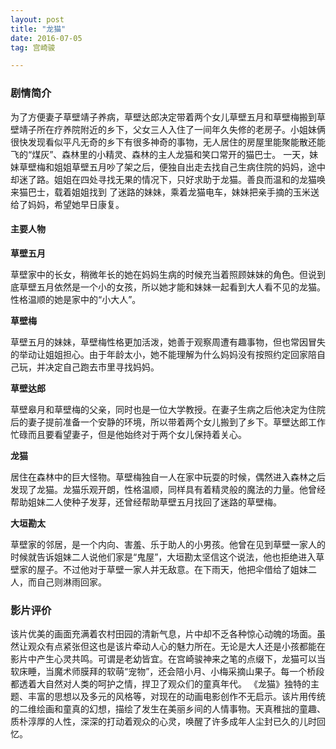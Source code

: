 ```yaml
---
layout: post
title: "龙猫"
date: 2016-07-05 
tag: 宫崎骏

---     
```


### 剧情简介

为了方便妻子草壁靖子养病，草壁达郎决定带着两个女儿草壁五月和草壁梅搬到草壁靖子所在疗养院附近的乡下，父女三人入住了一间年久失修的老房子。小姐妹俩很快发现看似平凡无奇的乡下有很多神奇的事物，无人居住的房屋里能聚能散还能飞的“煤灰”、森林里的小精灵、森林的主人龙猫和笑口常开的猫巴士。
一天，妹妹草壁梅和姐姐草壁五月吵了架之后，便独自出走去找自己生病住院的妈妈，途中却迷了路。姐姐在四处寻找无果的情况下，只好求助于龙猫。善良而温和的龙猫唤来猫巴士，载着姐姐找到 了迷路的妹妹，乘着龙猫电车，妹妹把亲手摘的玉米送给了妈妈，希望她早日康复。


#### 主要人物

**草壁五月** 

草壁家中的长女，稍微年长的她在妈妈生病的时候充当着照顾妹妹的角色。但说到底草壁五月依然是一个小的女孩，所以她才能和妹妹一起看到大人看不见的龙猫。性格温顺的她是家中的“小大人”。 

**草壁梅**

草壁五月的妹妹，草壁梅性格更加活泼，她善于观察周遭有趣事物，但也常因冒失的举动让姐姐担心。由于年龄太小，她不能理解为什么妈妈没有按照约定回家陪自己玩，并决定自己跑去市里寻找妈妈。 

**草壁达郎**

草壁皋月和草壁梅的父亲，同时也是一位大学教授。在妻子生病之后他决定为住院后的妻子提前准备一个安静的环境，所以带着两个女儿搬到了乡下。草壁达郎工作忙碌而且要看望妻子，但是他始终对于两个女儿保持着关心。 

**龙猫**

居住在森林中的巨大怪物。草壁梅独自一人在家中玩耍的时候，偶然进入森林之后发现了龙猫。龙猫乐观开朗，性格温顺，同样具有着精灵般的魔法的力量。他曾经帮助姐妹二人使种子发芽，还曾经帮助草壁五月找回了迷路的草壁梅。 

**大垣勘太**

草壁家的邻居，是一个内向、害羞、乐于助人的小男孩。他曾在见到草壁一家人的时候就告诉姐妹二人说他们家是“鬼屋”，大垣勘太坚信这个说法，他也拒绝进入草壁家的屋子。不过他对于草壁一家人并无敌意。在下雨天，他把伞借给了姐妹二人，而自己则淋雨回家。 

### 影片评价

该片优美的画面充满着农村田园的清新气息，片中却不乏各种惊心动魄的场面。虽然让观众有点紧张但这也是该片牵动人心的魅力所在。无论是大人还是小孩都能在影片中产生心灵共鸣。可谓是老幼皆宜。在宫崎骏神来之笔的点缀下，龙猫可以当软床睡，当魔术师膜拜的软萌“宠物”，还会陪小月、小梅采摘山果子。每一个桥段都透着大自然对人类的呵护之情，捍卫了观众们的童真年代。
《龙猫》独特的主题、丰富的思想以及多元的风格等，对现在的动画电影创作不无启示。该片用传统的二维绘画和童真的幻想，描绘了发生在美丽乡间的人情事物。天真稚拙的童趣、质朴淳厚的人性，深深的打动着观众的心灵，唤醒了许多成年人尘封已久的儿时回忆。










